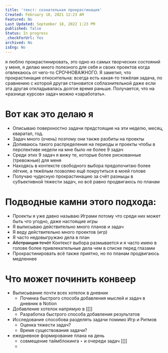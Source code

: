 ```yaml
---
title: 'текст: сознательная прокрастинация'
Created: February 10, 2021 12:23 AM
Featured: No
Last Updated: September 18, 2022 1:23 PM
published: false
Status: In progress
_checkForUrl: Yes
archived: No
isEng: No
---
```


я люблю прокрастинировать, это одно из самых творческих состояний у меня, я делаю много полезного для себя и своих проектов когда отвлекаюсь от чего-то СРОЧНОВАЖНОГО. Я заметил, что прокрастинация относительна: всегда есть какая-то тяжёлая задача, по сравнению с которой другая становится соблазнительной даже если эта другая откладывалась долгое время раньше. Получается, что на «разнице курсов» задач можно «заработать».

# Вот как это делаю я

- Описываю поверхностно задачи предстоящие на эти неделю, месяц, кваратал, год.
- Задач много (очень) поэтому они также разбиты на проекты
- Допиваюсь такого распределения на периоды и проекты чтобы в перспективе недели на мне было не более 9 задач
- Среди этих 9 задач я вижу те, которые более рискованные (тревожные) для меня
- Находясь в контексте свободного выбора предопочитаю более лёгкие, а тяжёлым позволяю ещё покрутиться в моей голове
- Получаю чудесную прокрастинацию за счёт разныцы в субъективной тяжести задач, но всё равно продвигаюсь по планам

# Подводные камни этого подхода:

- Проекты я уже давно называю Играми потому что среди них может быть что угодно, даже настоящие игры
- Я выписываю действительно много планов и задач
- Я веду действительно много проектов (игр)
- Я часто недовыгружаю дела в план
- ~~Абстракция течёт~~ Контекст выбора размывается и я часто имею в голове более привлекательные дела чем в списке перед глазами
- Прокрастинировать всё также приятно, но по планам продвигаюсь медленнее

# Что может починить конвеер

- Выписывание почти всех хотелок в дневник
    - Починка быстрого способа добавления мыслей и задач в дневник в Notion
- Добавление хотелок напрямую в [[]]
    - Разработка быстрого способа добавления результатов
- Исследование способова разделять задачи помимо Игр и Ритмов
    - Оценка тяжести задач?
    - Время существования задачи?
- ежедневное формирование плана на день
    - совмещение таймблокинга ‣ и очереди задач [[]]
    -
